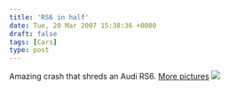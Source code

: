 ```yaml
---
title: 'RS6 in half'
date: Tue, 20 Mar 2007 15:38:36 +0000
draft: false
tags: [Cars]
type: post
---
```


Amazing crash that shreds an Audi RS6. [More pictures](http://forums.vwvortex.com/zerothread?id=3105304) [![](http://i10.tinypic.com/40aevsh.jpg)](http://i10.tinypic.com/40aevsh.jpg)